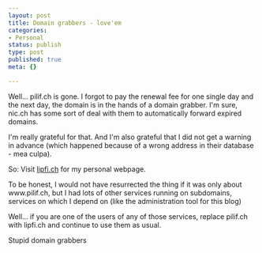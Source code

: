 ```yaml
---
layout: post
title: Domain grabbers - love'em
categories:
- Personal
status: publish
type: post
published: true
meta: {}

---
```

<p>Well... pilif.ch is gone. I forgot to pay the renewal fee for one single day and the next day, the domain is in the hands of a domain grabber. I'm sure, nic.ch has some sort of deal with them to automatically forward expired domains.</p>
<p>I'm really grateful for that. And I'm also grateful that I did not get a warning in advance (which happened because of a wrong address in their database - mea culpa).</p>
<p>So: Visit <a href="http://www.lipfi.ch">lipfi.ch</a> for my personal webpage.</p>
<p>To be honest, I would not have resurrected the thing if it was only about www.pilif.ch, but I had lots of other services running on subdomains, services on which I depend on (like the administration tool for this blog)</p>
<p>Well... if you are one of the users of any of those services, replace pilif.ch with lipfi.ch and continue to use them as usual.</p>
<p>Stupid domain grabbers</p>
